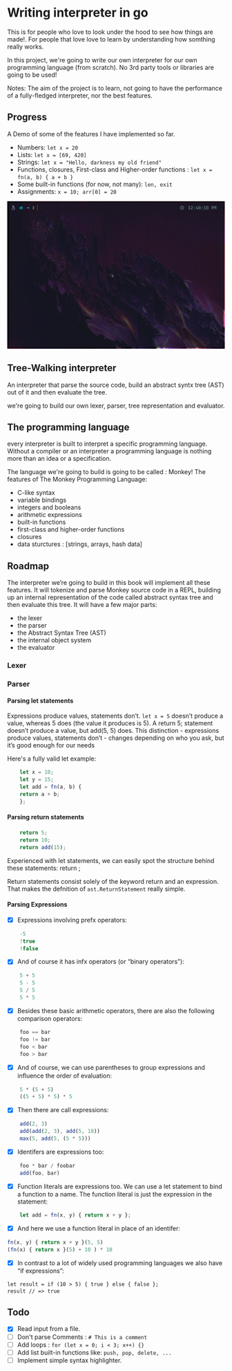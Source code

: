 # Writing interpreter in go
This is for people who love to look under the hood to see how things are made!. For people that love love to learn by understanding how somthing really works.

In this project, we're going to write our own interpreter for our own programming language (from scratch). No 3rd party tools or libraries are going to be used!

Notes: The aim of the project is to learn, not going to have the performance of a fully-fledged interpreter, nor the best features.

## Progress

A Demo of some of the features I have implemented so far.
- Numbers: `let x = 20`
- Lists: `let x = [69, 420]`
- Strings: `let x = "Hello, darkness my old friend"`
- Functions, closures, First-class and Higher-order functions : `let x = fn(a, b) { a + b }`
- Some built-in functions (for now, not many): `len, exit`
- Assignments: `x = 10; arr[0] = 20`

<img title="Demo of trash" alt="Alt text" src=".assets/trash.gif">

## Tree-Walking interpreter
An interpreter that parse the source code, build an abstract syntx tree (AST) out of it and then evaluate the tree.

we're going to build our own lexer, parser, tree representation and evaluator.

## The programming language
every interpreter is built to interpret a specific programming language. Without a compiler or an interpreter a programming language is nothing more than an idea or a specification.

The language we're going to build is going to be called : Monkey!
The features of The Monkey Programming Language:
- C-like syntax
- variable bindings
- integers and booleans
- arithmetic expressions
- built-in functions
- first-class and higher-order functions
- closures
- data sturctures : [strings, arrays, hash data]

## Roadmap
The interpreter we’re going to build in this book will implement all these features. It will
tokenize and parse Monkey source code in a REPL, building up an internal representation of
the code called abstract syntax tree and then evaluate this tree. It will have a few major parts:
- the lexer
- the parser
- the Abstract Syntax Tree (AST)
- the internal object system
- the evaluator
### Lexer 
### Parser 
#### Parsing let statements

Expressions produce values, statements don’t. `let x = 5` doesn’t produce a value,
whereas 5 does (the value it produces is 5). A return 5; statement doesn’t produce a value,
but add(5, 5) does. This distinction - expressions produce values, statements don’t - changes
depending on who you ask, but it’s good enough for our needs

Here's a fully valid let example:

```javascript
    let x = 10;
    let y = 15;
    let add = fn(a, b) {
    return a + b;
    };
```

#### Parsing return statements

```javascript
    return 5;
    return 10;
    return add(15);
```
Experienced with let statements, we can easily spot the structure behind these statements:
return <expression>;

Return statements consist solely of the keyword return and an expression. That makes the
defnition of `ast.ReturnStatement` really simple.

#### Parsing Expressions

- [X] Expressions involving prefx operators:
```js
    -5
    !true
    !false
```
- [X] And of course it has infx operators (or “binary operators”):
```js
    5 + 5
    5 - 5
    5 / 5
    5 * 5
```
- [X] Besides these basic arithmetic operators, there are also the following comparison operators:
```js
    foo == bar
    foo != bar
    foo < bar
    foo > bar
```
- [X] And of course, we can use parentheses to group expressions and inﬂuence the order of evaluation:
```js
    5 * (5 + 5)
    ((5 + 5) * 5) * 5
```
- [X] Then there are call expressions:
```js
    add(2, 3)
    add(add(2, 3), add(5, 10))
    max(5, add(5, (5 * 5)))
```
- [X] Identifers are expressions too:
```js
    foo * bar / foobar
    add(foo, bar)
```
- [X] Function literals are expressions too. We can use a let statement to bind a function to a name. The function literal is just the expression in the statement:
```js
    let add = fn(x, y) { return x + y };
```
- [X] And here we use a function literal in place of an identifer:

```js
fn(x, y) { return x + y }(5, 5)
(fn(x) { return x }(5) + 10 ) * 10
```
- [X] In contrast to a lot of widely used programming languages we also have “if expressions”:
```
let result = if (10 > 5) { true } else { false };
result // => true
```

## Todo

- [X] Read input from a file.
- [ ] Don't parse Comments : `# This is a comment`
- [ ] Add loops : `for (let x = 0; i < 3; x++) {}`
- [ ] Add list built-in functions like: `push, pop, delete, ...`
- [ ] Implement simple syntax highlighter.
